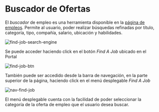 # Buscador de Ofertas
 
 
El *buscador* de empleo es una herramienta disponible en la [página de empleos](https://www.codenjobs.com/jobs). Permite al usuario, poder realizar búsquedas refinadas por título, categoría, tipo, compañía, salario, ubicación y habilidades.
 
 
![find-job-search-engine](https://res.cloudinary.com/codenjobs/image/upload/v1660745368/user/file/kd2ttr65vbeoy257iepk.png)

 
 
Se puede acceder haciendo click en el botón *Find A Job* ubicado en el Portal
 

![find-job-btn](https://res.cloudinary.com/codenjobs/image/upload/v1660745392/user/file/rbpajttfamzjssnwdmcq.png)
 
 
También puede ser accedido desde la barra de navegación, en la parte superior de la página, haciendo click en el menú desplegable *Find A Job*
 

![nav-find-job](https://res.cloudinary.com/codenjobs/image/upload/v1660745410/user/file/szg9sha4puebspvj18wx.png)
 

El menú desplegable cuenta con la facilidad de poder seleccionar la categoría de la oferta de empleo que el usuario desea buscar.
